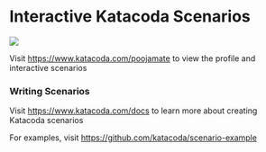 # Interactive Katacoda Scenarios

[![](http://shields.katacoda.com/katacoda/poojamate/count.svg)](https://www.katacoda.com/poojamate "Get your profile on Katacoda.com")

Visit https://www.katacoda.com/poojamate to view the profile and interactive scenarios

### Writing Scenarios
Visit https://www.katacoda.com/docs to learn more about creating Katacoda scenarios

For examples, visit https://github.com/katacoda/scenario-example
